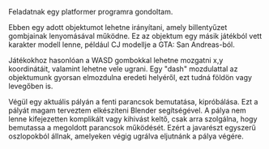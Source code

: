 Feladatnak egy platformer programra gondoltam.

Ebben egy adott objektumot lehetne irányítani, amely billentyűzet gombjainak lenyomásával működne.
Ez az objektum egy másik játékból vett karakter modell lenne, például CJ modellje a GTA: San Andreas-ból.

Játékokhoz hasonlóan a WASD gombokkal lehetne mozgatni x,y koordinátáit, valamint lehetne vele ugrani.
Egy "dash" mozdulattal az objektumunk gyorsan elmozdulna eredeti helyéről, ezt tudná földön vagy levegőben is.

Végül egy aktuális pályán a fenti parancsok bemutatása, kipróbálása.
Ezt a pályát magam terveztem elkészíteni Blender segítségével.
A pálya nem lenne kifejezetten komplikált vagy kihivást keltő, csak arra szolgálna, hogy bemutassa a megoldott parancsok működését.
Ezért a javarészt egyszerű oszlopokból állnak, amelyeken végig ugrálva eljutnánk a pálya végére.
